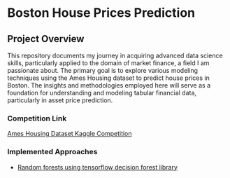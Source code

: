 # Boston House Prices Prediction

## Project Overview

This repository documents my journey in acquiring advanced data science skills, particularly applied to the domain of market finance, a field I am passionate about. The primary goal is to explore various modeling techniques using the Ames Housing dataset to predict house prices in Boston. The insights and methodologies employed here will serve as a foundation for understanding and modeling tabular financial data, particularly in asset price prediction.

### Competition Link
[Ames Housing Dataset Kaggle Competition](https://www.kaggle.com/competitions/house-prices-advanced-regression-techniques)

### Implemented Approaches
- [Random forests using tensorflow decision forest library](https://github.com/Ara-ban/House-Prices-Kaggle-competition/blob/main/tensorflow_randomForest.ipynb)

